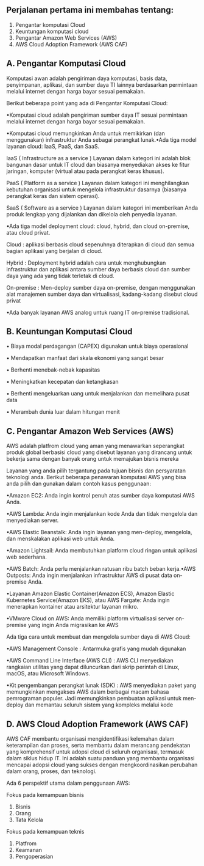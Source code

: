 ## Perjalanan pertama ini membahas tentang:
1. Pengantar komputasi Cloud
2. Keuntungan komputasi cloud
3. Pengantar Amazon Web Services (AWS)
4. AWS Cloud Adoption Framework (AWS CAF)

 ## A. Pengantar Komputasi Cloud 
 
Komputasi awan adalah pengiriman daya komputasi, basis data, penyimpanan, aplikasi, dan sumber daya TI lainnya berdasarkan permintaan melalui internet dengan harga bayar sesuai pemakaian.

Berikut beberapa point yang ada di Pengantar Komputasi Cloud:

•Komputasi cloud adalah pengiriman sumber daya IT sesuai permintaan melalui internet dengan harga bayar sesuai pemakaian.

•Komputasi cloud memungkinkan Anda untuk memikirkan (dan menggunakan) infrastruktur Anda sebagai perangkat lunak.•Ada tiga model layanan cloud: IaaS, PaaS, dan SaaS.

 IaaS ( Infrastructure as a service )
Layanan dalam kategori ini adalah blok bangunan dasar untuk IT cloud dan biasanya menyediakan akses ke fitur jaringan, komputer (virtual atau pada perangkat keras khusus).

 PaaS ( Platform as a service )
Layanan dalam kategori ini menghilangkan kebutuhan organisasi untuk mengelola infrastruktur dasarnya (biasanya perangkat keras dan sistem operasi).

 SaaS ( Software as a service )
Layanan dalam kategori ini memberikan Anda produk lengkap yang dijalankan dan dikelola oleh penyedia layanan.

•Ada tiga model deployment cloud: cloud, hybrid, dan cloud on-premise, atau cloud privat.

Cloud : aplikasi berbasis cloud sepenuhnya diterapkan di cloud dan semua bagian aplikasi yang berjalan di cloud.

Hybrid : Deployment hybrid adalah cara untuk menghubungkan infrastruktur dan aplikasi antara sumber daya berbasis cloud dan sumber daya yang ada yang tidak terletak di cloud.

On-premise : Men-deploy sumber daya on-premise, dengan menggunakan alat manajemen sumber daya dan virtualisasi, kadang-kadang disebut cloud privat

•Ada banyak layanan AWS analog untuk ruang IT on-premise tradisional.


## B. Keuntungan Komputasi Cloud

• Biaya modal perdagangan (CAPEX) digunakan untuk biaya operasional 

• Mendapatkan manfaat dari skala ekonomi yang sangat besar

• Berhenti menebak-nebak kapasitas

• Meningkatkan kecepatan dan ketangkasan

• Berhenti mengeluarkan uang untuk menjalankan dan memelihara pusat data

• Merambah dunia luar dalam hitungan menit

## C. Pengantar Amazon Web Services (AWS)

AWS adalah platfrom cloud yang aman yang menawarkan seperangkat produk global berbasisi cloud yang disebut layanan yang dirancang untuk bekerja sama dengan banyak orang untuk memajukan bisnis mereka 

Layanan yang anda pilih tergantung pada tujuan bisnis dan persyaratan teknologi anda. Berikut beberapa penawaran komputasi AWS yang bisa anda pilih dan gunakan dalam contoh kasus penggunaan:

•Amazon EC2: Anda ingin kontrol penuh atas sumber daya komputasi AWS Anda.

•AWS Lambda: Anda ingin menjalankan kode Anda dan tidak mengelola dan menyediakan server.

•AWS Elastic Beanstalk: Anda ingin layanan yang men-deploy, mengelola, dan menskalakan aplikasi web untuk Anda.

•Amazon Lightsail: Anda membutuhkan platform cloud ringan untuk aplikasi web sederhana.

•AWS Batch: Anda perlu menjalankan ratusan ribu batch beban kerja.•AWS Outposts: Anda ingin menjalankan infrastruktur AWS di pusat data on-premise Anda.

•Layanan Amazon Elastic Container(Amazon ECS), Amazon Elastic Kubernetes Service(Amazon EKS), atau AWS Fargate: Anda ingin menerapkan kontainer atau arsitektur layanan mikro.

•VMware Cloud on AWS: Anda memiliki platform virtualisasi server on-premise yang ingin Anda migrasikan ke AWS

Ada tiga cara untuk membuat dan mengelola sumber daya di AWS Cloud:

•AWS Management Console : Antarmuka grafis yang mudah digunakan

•AWS Command Line Interface (AWS CLI) : AWS CLI menyediakan rangkaian utilitas yang dapat diluncurkan dari skrip perintah di Linux, macOS, atau Microsoft Windows.

•Kit pengembangan perangkat lunak (SDK) : AWS menyediakan paket yang memungkinkan mengakses AWS dalam berbagai macam bahasa pemrograman populer. Jadi memungkinkan pembuatan aplikasi untuk men-deploy dan memantau seluruh sistem yang kompleks melalui kode

## D. AWS Cloud Adoption Framework (AWS CAF)

AWS CAF membantu organisasi mengidentifikasi kelemahan dalam keterampilan dan proses, serta membantu dalam merancang pendekatan yang komprehensif untuk adopsi cloud di seluruh organisasi, termasuk dalam siklus hidup IT. Ini adalah suatu panduan yang membantu organisasi mencapai adopsi cloud yang sukses dengan mengkoordinasikan perubahan dalam orang, proses, dan teknologi.

Ada 6 perspektif utama dalam penggunaan AWS:

Fokus pada kemampuan bisnis
1. Bisnis
2. Orang
3. Tata Kelola


Fokus pada kemampuan teknis
1. Platfrom
2. Keamanan
3. Pengoperasian
